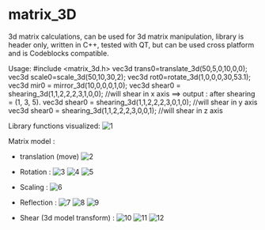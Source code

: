 # matrix_3D
3d matrix calculations, can be used for 3d matrix manipulation, library is header only, written in C++, tested with QT, but can
be used cross platform and is Codeblocks compatible.

Usage:
#include <matrix_3d.h>
vec3d trans0=translate_3d(50,5,0,10,0,0);
vec3d scale0=scale_3d(50,10,30,2);
vec3d rot0=rotate_3d(1,0,0,0,30,53.1);
vec3d mir0 = mirror_3d(10,0,0,0,1,0);
vec3d shear0 = shearing_3d(1,1,2,2,2,3,1,0,0); //will shear in x axis ==> output : after shearing = (1, 3, 5).
vec3d shear0 = shearing_3d(1,1,2,2,2,3,0,1,0); //will shear in y axis
vec3d shear0 = shearing_3d(1,1,2,2,2,3,0,0,1); //will shear in z axis

Library functions visualized:
![1](https://raw.githubusercontent.com/grotius-cnc/matrix_3D/master/3D-Transformation-in-Computer-Graphics.png)

Matrix model :
- translation (move)
![2](https://raw.githubusercontent.com/grotius-cnc/matrix_3D/master/3D-Translation-Matrix-in-Computer-Graphics-1.png)
- Rotation :
![3](https://raw.githubusercontent.com/grotius-cnc/matrix_3D/master/3D-Rotation-Matrix-in-Computer-Graphics-X-Axis-Rotation-1.png)
![4](https://raw.githubusercontent.com/grotius-cnc/matrix_3D/master/3D-Rotation-Matrix-in-Computer-Graphics-Y-Axis-Rotation-1.png)
![5](https://raw.githubusercontent.com/grotius-cnc/matrix_3D/master/3D-Rotation-Matrix-in-Computer-Graphics-Z-Axis-Rotation.png)
- Scaling :
![6](https://raw.githubusercontent.com/grotius-cnc/matrix_3D/master/3D-Scaling-Matrix-in-Computer-Graphics.png)
- Reflection :
![7](https://raw.githubusercontent.com/grotius-cnc/matrix_3D/master/3D-Reflection-Matrix-in-Computer-Graphics-Reflection-Relative-to-XY-Plane-1.png)
![8](https://raw.githubusercontent.com/grotius-cnc/matrix_3D/master/3D-Reflection-Matrix-in-Computer-Graphics-Reflection-Relative-to-XZ-Plane-1.png)
![9](https://raw.githubusercontent.com/grotius-cnc/matrix_3D/master/3D-Reflection-Matrix-in-Computer-Graphics-Reflection-Relative-to-YZ-Plane.png)


- Shear (3d model transform) :
![10](https://raw.githubusercontent.com/grotius-cnc/matrix_3D/master/3D-Shearing-Matrix-in-Computer-Graphics-Shearing-in-X-Axis-1.png)
![11](https://raw.githubusercontent.com/grotius-cnc/matrix_3D/master/3D-Shearing-Matrix-in-Computer-Graphics-Shearing-in-Y-Axis.png)
![12](https://raw.githubusercontent.com/grotius-cnc/matrix_3D/master/3D-Shearing-Matrix-in-Computer-Graphics-Shearing-in-Z-Axis.png)
